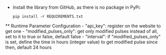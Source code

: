 - Install the library from GitHub, as there is no package in PyPi:
  ```language
  pip install -r REQUIREMENTS.txt
   ```
** Runtime Parameter Configuration
    - "api_key": register on the website to get one
    - "modified_pulses_only": get only modified pulses instead of all, set to it to true or false, default false
    - "interval": if "modified_pulses_only" is set, define the time in hours (integer value) to get modified pulse since then, default 24 hours